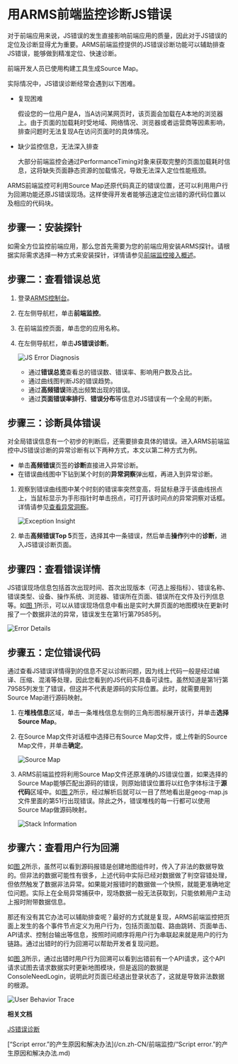 # 用ARMS前端监控诊断JS错误

对于前端应用来说，JS错误的发生直接影响前端应用的质量，因此对于JS错误的定位及诊断显得尤为重要。ARMS前端监控提供的JS错误诊断功能可以辅助排查JS错误，能够做到精准定位、快速诊断。

前端开发人员已使用构建工具生成Source Map。

实际情况中，JS错误诊断经常会遇到以下困难。

-   复现困难

    假设您的一位用户是A，当A访问某网页时，该页面会加载在A本地的浏览器上。由于页面的加载耗时受地域、网络情况、浏览器或者运营商等因素影响，排查问题时无法复现A在访问页面时的具体情况。

-   缺少监控信息，无法深入排查

    大部分前端监控会通过PerformanceTiming对象来获取完整的页面加载耗时信息，这将缺失页面静态资源的加载情况，导致无法深入定位性能瓶颈。


ARMS前端监控可利用Source Map还原代码真正的错误位置，还可以利用用户行为回溯功能还原JS错误现场。这样使得开发者能够迅速定位出错的源代码位置以及相应的代码块。

## 步骤一：安装探针

如需全方位监控前端应用，那么您首先需要为您的前端应用安装ARMS探针。请根据实际需求选择一种方式来安装探针，详情请参见[前端监控接入概述](/cn.zh-CN/前端监控/接入前端监控/前端监控接入概述.md)。

## 步骤二：查看错误总览

1.  登录[ARMS控制台](https://arms.console.aliyun.com/#/home)。

2.  在左侧导航栏，单击**前端监控**。

3.  在前端监控页面，单击您的应用名称。

4.  在左侧导航栏，单击**JS错误诊断**。

    ![JS Error Diagnosis](https://static-aliyun-doc.oss-accelerate.aliyuncs.com/assets/img/zh-CN/2678338951/p60924.png)

    -   通过**错误总览**查看总的错误数、错误率、影响用户数及占比。
    -   通过曲线图判断JS的错误趋势。
    -   通过**高频错误**筛选出频繁出现的错误。
    -   通过**页面错误率排行**、**错误分布**等信息对JS错误有一个全局的判断。

## 步骤三：诊断具体错误

对全局错误信息有一个初步的判断后，还需要排查具体的错误。进入ARMS前端监控中JS错误诊断的异常诊断有以下两种方式，本文以第二种方式为例。

-   单击**高频错误**页签的**诊断**直接进入异常诊断。
-   在错误曲线图中下钻到某个时刻的**异常洞察**弹出框，再进入到异常诊断。

1.  观察到错误曲线图中某个时刻的错误率突然变高，将鼠标悬浮于该曲线拐点上，当鼠标显示为手形指针时单击拐点，可打开该时间点的异常洞察对话框。详情请参见[查看异常洞察](/cn.zh-CN/前端监控/控制台功能/JS错误诊断.md)。

    ![Exception Insight](https://static-aliyun-doc.oss-accelerate.aliyuncs.com/assets/img/zh-CN/2678338951/p60925.png)

2.  单击**高频错误Top 5**页签，选择其中一条错误，然后单击**操作**列中的**诊断**，进入JS错误诊断页面。


## 步骤四：查看错误详情

JS错误现场信息包括首次出现时间、首次出现版本（可选上报指标）、错误名称、错误类型、设备、操作系统、浏览器、错误所在页面、错误所在文件及行列信息等。如[图 1](#fig_2hx_7ul_nvx)所示，可以从错误现场信息中看出是实时大屏页面的地图模块在更新时报了一个数据非法的异常，错误发生在第1行第79585列。

![Error Details](../images/p60929.png "错误详情页面")

## 步骤五：定位错误代码

通过查看JS错误详情得到的信息不足以诊断问题，因为线上代码一般是经过编译、压缩、混淆等处理，因此您看到的JS代码不具备可读性。虽然知道是第1行第79585列发生了错误，但这并不代表是源码的实际位置。此时，就需要用到Source Map进行源码映射。

1.  在**堆栈信息**区域，单击一条堆栈信息左侧的三角形图标展开该行，并单击**选择Source Map**。

2.  在Source Map文件对话框中选择已有Source Map文件，或上传新的Source Map文件，并单击**确定**。

    ![Source Map](https://static-aliyun-doc.oss-accelerate.aliyuncs.com/assets/img/zh-CN/2678338951/p60932.png)

3.  ARMS前端监控将利用Source Map文件还原准确的JS错误位置，如果选择的Source Map能够匹配出源码的错误，则原始错误位置将以红色字体标注于**源代码**区域中。如[图 2](#fig_5ax_bqw_ui0)所示，经过解析后就可以一目了然地看出是geog-map.js文件里面的第51行出现错误。除此之外，错误堆栈的每一行都可以使用Source Map做源码映射。

    ![Stack Information](../images/p60935.png "Source Map源码映射")


## 步骤六：查看用户行为回溯

如[图 2](#fig_5ax_bqw_ui0)所示，虽然可以看到源码报错是创建地图组件时，传入了非法的数据导致的。但非法的数据可能性有很多，上述代码中实际已经对数据做了判空容错处理，但依然触发了数据非法异常。如果能对报错时的数据做一个快照，就能更准确地定位问题。实际上在全局异常捕获中，现场数据一般无法获取到，只能依赖用户主动上报时附带数据信息。

那还有没有其它办法可以辅助排查呢？最好的方式就是复现，ARMS前端监控把页面上发生的各个事件节点定义为用户行为，包括页面加载、路由跳转、页面单击、API请求、控制台输出等信息，按照时间顺序将用户行为串联起来就是用户的行为链路。通过出错时的行为回溯可以帮助开发者复现问题。

如[图 3](#fig_jkr_1e8_zea)所示，通过出错时用户行为回溯可以看到出错前有一个API请求，这个API请求试图去请求数据实时更新地图模块，但是返回的数据是ConsoleNeedLogin，说明此时页面已经退出登录状态了，这就是导致非法数据的根源。

![User Behavior Trace](../images/p60700.png "用户行为回溯")

**相关文档**  


[JS错误诊断](/cn.zh-CN/前端监控/控制台功能/JS错误诊断.md)

[“Script error.”的产生原因和解决办法](/cn.zh-CN/前端监控/“Script error.”的产生原因和解决办法.md)

